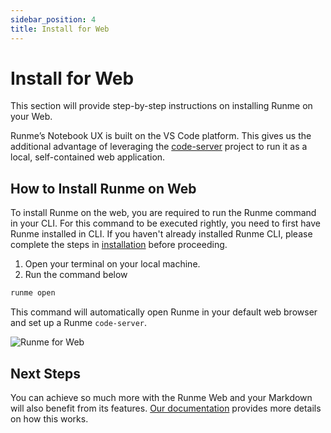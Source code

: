 ```yaml
---
sidebar_position: 4
title: Install for Web
---
```


# **Install for Web**

This section will provide step-by-step instructions on installing Runme on your Web.

Runme’s Notebook UX is built on the VS Code platform. This gives us the additional advantage of leveraging the [code-server](https://github.com/coder/code-server) project to run it as a local, self-contained web application.

## **How to Install Runme on Web**

To install Runme on the web, you are required to run the Runme command in your CLI. For this command to be executed rightly, you need to first have Runme installed in CLI. If you haven't already installed Runme CLI, please complete the steps in [installation](/installation/cli) before proceeding.

1. Open your terminal on your local machine.
2. Run the command below

```sh {"id":"01HQR1SNB432H0KF49HSNWWK5Q"}
runme open
```

This command will automatically open Runme in your default web browser and set up a Runme `code-server`.

![Runme for Web](/img/runme-for-web.png)

## **Next Steps**

You can achieve so much more with the Runme Web and your Markdown will also benefit from its features. [Our documentation](https://docs.runme.dev/how-runme-works/web) provides more details on how this works.
